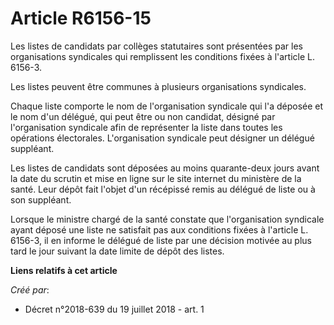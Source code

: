 # Article R6156-15

Les listes de candidats par collèges statutaires sont présentées par les organisations syndicales qui remplissent les
conditions fixées à l'article L. 6156-3.

Les listes peuvent être communes à plusieurs organisations syndicales.

Chaque liste comporte le nom de l'organisation syndicale qui l'a déposée et le nom d'un délégué, qui peut être ou non
candidat, désigné par l'organisation syndicale afin de représenter la liste dans toutes les opérations électorales.
L'organisation syndicale peut désigner un délégué suppléant.

Les listes de candidats sont déposées au moins quarante-deux jours avant la date du scrutin et mise en ligne sur le site
internet du ministère de la santé. Leur dépôt fait l'objet d'un récépissé remis au délégué de liste ou à son suppléant.

Lorsque le ministre chargé de la santé constate que l'organisation syndicale ayant déposé une liste ne satisfait pas aux
conditions fixées à l'article L. 6156-3, il en informe le délégué de liste par une décision motivée au plus tard le jour
suivant la date limite de dépôt des listes.

**Liens relatifs à cet article**

_Créé par_:

  - Décret n°2018-639 du 19 juillet 2018 - art. 1
